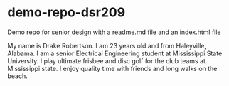 # demo-repo-dsr209
Demo repo for senior design with a readme.md file and an index.html file

My name is Drake Robertson. I am 23 years old and from Haleyville, Alabama. I am a senior Electrical Engineering student at Mississippi State University. I play ultimate frisbee and disc golf for the club teams at Mississippi state. I enjoy quality time with friends and long walks on the beach.
